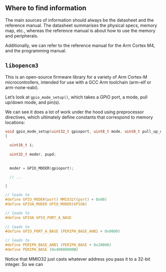 ## Where to find information
The main sources of information should always be the datasheet and the reference manual. The datasheet summarises the physical specs, memory map, etc., whereas the reference manual is about how to use the memory and peripherals. 

Additionally, we can refer to the reference manual for the Arm Cortex M4, and the programming manual.

## `libopencm3`
This is an open-source firmware library for a variety of Arm Cortex-M microcontrollers, intended for use with a GCC Arm toolchain (arm-elf or arm-none-eabi). 

Let’s look at `gpio_mode_setup()`, which takes a GPIO port, a mode, pull up/down mode, and pin(s).

We can see it does a lot of work under the hood using preprocessor directives, which ultimately define constants that correspond to memory locations:
```c
void gpio_mode_setup(uint32_t gpioport, uint8_t mode, uint8_t pull_up_down, uint16_t gpios)
{
  
  uint16_t i;
  
  uint32_t moder, pupd;
  
  
  moder = GPIO_MODER(gpioport);

  // ... 

}

// leads to
#define GPIO_MODER(port) MMIO32((port) + 0x00)
#define GPIOA_MODER GPIO_MODER(GPIOA)

// leads to
#define GPIOA GPIO_PORT_A_BASE
  
// leads to
#define GPIO_PORT_A_BASE (PERIPH_BASE_AHB1 + 0x0000)

// leads to
#define PERIPH_BASE_AHB1 (PERIPH_BASE + 0x20000)
#define PERIPH_BASE (0x40000000U)
```

Notice that MMIO32 just casts whatever address you pass it to a 32-bit integer. So we can 